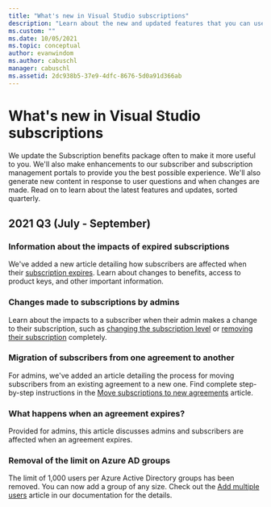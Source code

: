 ```yaml
---
title: "What's new in Visual Studio subscriptions"
description: "Learn about the new and updated features that you can use to manage Visual Studio subscriptions."
ms.custom: ""
ms.date: 10/05/2021
ms.topic: conceptual
author: evanwindom
ms.author: cabuschl
manager: cabuschl
ms.assetid: 2dc938b5-37e9-4dfc-8676-5d0a91d366ab
---
```

# What&#39;s new in Visual Studio subscriptions

We update the Subscription benefits package often to make it more useful to you. We'll also make enhancements to our subscriber and subscription management portals to provide you the best possible experience.  We'll also generate new content in response to user questions and when changes are made.  Read on to learn about the latest features and updates, sorted quarterly.

## 2021 Q3 (July - September)

### Information about the impacts of expired subscriptions
We've added a new article detailing how subscribers are affected when their [subscription expires](subscription-expiration.md).  Learn about changes to benefits, access to product keys, and other important information. 

### Changes made to subscriptions by admins
Learn about the impacts to a subscriber when their admin makes a change to their subscription, such as [changing the subscription level](subscription-level-changes.md) or [removing their subscription](subscription-removed.md) completely.  

### Migration of subscribers from one agreement to another
For admins, we've added an article detailing the process for moving subscribers from an existing agreement to a new one.  Find complete step-by-step instructions in the [Move subscriptions to new agreements](migrate-subscriptions.md) article. 

### What happens when an agreement expires?
Provided for admins, this article discusses admins and subscribers are affected when an agreement expires.  

### Removal of the limit on Azure AD groups
The limit of 1,000 users per Azure Active Directory groups has been removed.  You can now add a group of any size.  Check out the [Add multiple users](./assign-license-bulk.md#use-azure-active-directory-groups-to-assign-subscriptions) article in our documentation for the details. 

